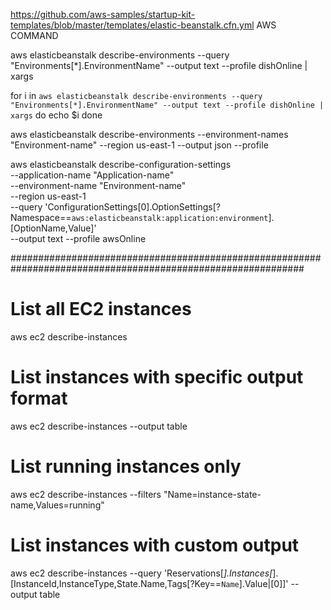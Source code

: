 https://github.com/aws-samples/startup-kit-templates/blob/master/templates/elastic-beanstalk.cfn.yml
AWS COMMAND

aws elasticbeanstalk describe-environments --query "Environments[*].EnvironmentName" --output text --profile dishOnline | xargs

for i in `aws elasticbeanstalk describe-environments --query "Environments[*].EnvironmentName" --output text --profile dishOnline | xargs`
do
echo $i
done

aws elasticbeanstalk describe-environments --environment-names "Environment-name" --region us-east-1 --output json --profile <profile name>

aws elasticbeanstalk describe-configuration-settings \
  --application-name "Application-name" \
  --environment-name "Environment-name" \
  --region us-east-1 \
  --query 'ConfigurationSettings[0].OptionSettings[?Namespace==`aws:elasticbeanstalk:application:environment`].[OptionName,Value]' \
  --output text --profile awsOnline


#############################################################################################################
# List all EC2 instances
aws ec2 describe-instances

# List instances with specific output format
aws ec2 describe-instances --output table

# List running instances only
aws ec2 describe-instances --filters "Name=instance-state-name,Values=running"

# List instances with custom output
aws ec2 describe-instances --query 'Reservations[*].Instances[*].[InstanceId,InstanceType,State.Name,Tags[?Key==`Name`].Value|[0]]' --output table
